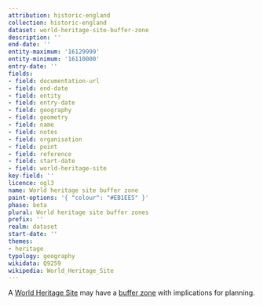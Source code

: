 ```yaml
---
attribution: historic-england
collection: historic-england
dataset: world-heritage-site-buffer-zone
description: ''
end-date: ''
entity-maximum: '16129999'
entity-minimum: '16110000'
entry-date: ''
fields:
- field: documentation-url
- field: end-date
- field: entity
- field: entry-date
- field: geography
- field: geometry
- field: name
- field: notes
- field: organisation
- field: point
- field: reference
- field: start-date
- field: world-heritage-site
key-field: ''
licence: ogl3
name: World heritage site buffer zone
paint-options: '{ "colour": "#EB1EE5" }'
phase: beta
plural: World heritage site buffer zones
prefix: ''
realm: dataset
start-date: ''
themes:
- heritage
typology: geography
wikidata: Q9259
wikipedia: World_Heritage_Site
---
```


A [World Heritage Site](/dataset/world-heritage-site) may have a [buffer zone](https://whc.unesco.org/en/series/25/) with implications for planning.
